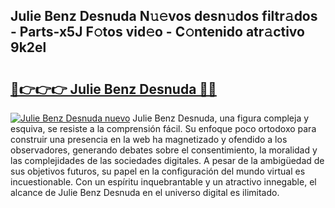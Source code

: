 ## Julie Benz Desnuda N𝚞𝚎vos desn𝚞dos filtr𝚊dos - Parts-x5J F𝚘tos vid𝚎o - C𝚘ntenido atr𝚊ctivo 9k2el

# <h2><a href="http://mb9k3n.tromn.icu/?c=Julie+Benz+Desnuda">🔗👉👉👉 Julie Benz Desnuda 🔗🔗</a></h2>

[![Julie Benz Desnuda nuevo](https://i.imgur.com/pEAQMta.gif)](http://mb9k3n.tromn.icu/?c=Julie+Benz+Desnuda)
Julie Benz Desnuda, una figura compleja y esquiva, se resiste a la comprensión fácil. Su enfoque poco ortodoxo para construir una presencia en la web ha magnetizado y ofendido a los observadores, generando debates sobre el consentimiento, la moralidad y las complejidades de las sociedades digitales. A pesar de la ambigüedad de sus objetivos futuros, su papel en la configuración del mundo virtual es incuestionable. Con un espíritu inquebrantable y un atractivo innegable, el alcance de Julie Benz Desnuda en el universo digital es ilimitado.
